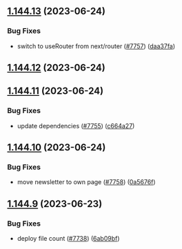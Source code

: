 ## [1.144.13](https://github.com/EddieHubCommunity/LinkFree/compare/v1.144.12...v1.144.13) (2023-06-24)


### Bug Fixes

* switch to useRouter from next/router ([#7757](https://github.com/EddieHubCommunity/LinkFree/issues/7757)) ([daa37fa](https://github.com/EddieHubCommunity/LinkFree/commit/daa37fa74a99c29fda5fa87784104f8a2c356d56))



## [1.144.12](https://github.com/EddieHubCommunity/LinkFree/compare/v1.144.11...v1.144.12) (2023-06-24)



## [1.144.11](https://github.com/EddieHubCommunity/LinkFree/compare/v1.144.10...v1.144.11) (2023-06-24)


### Bug Fixes

* update dependencies ([#7755](https://github.com/EddieHubCommunity/LinkFree/issues/7755)) ([c664a27](https://github.com/EddieHubCommunity/LinkFree/commit/c664a27ab88ce800ad84f46ddb2b940376d0f3fc))



## [1.144.10](https://github.com/EddieHubCommunity/LinkFree/compare/v1.144.9...v1.144.10) (2023-06-24)


### Bug Fixes

* move newsletter to own page ([#7758](https://github.com/EddieHubCommunity/LinkFree/issues/7758)) ([0a5676f](https://github.com/EddieHubCommunity/LinkFree/commit/0a5676fcb8188f7e49bf299224a71c860f45b046))



## [1.144.9](https://github.com/EddieHubCommunity/LinkFree/compare/v1.144.8...v1.144.9) (2023-06-23)


### Bug Fixes

* deploy file count ([#7738](https://github.com/EddieHubCommunity/LinkFree/issues/7738)) ([6ab09bf](https://github.com/EddieHubCommunity/LinkFree/commit/6ab09bfe29a3d6377b3bddad54456e04f0bd833a))



